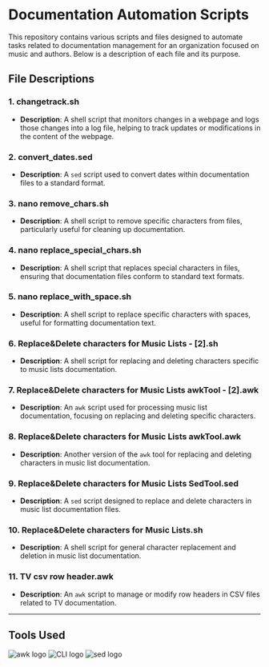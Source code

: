 # Documentation Automation Scripts

This repository contains various scripts and files designed to automate tasks related to documentation management for an organization focused on music and authors. Below is a description of each file and its purpose.

## File Descriptions

### 1. **changetrack.sh**
   - **Description**: A shell script that monitors changes in a webpage and logs those changes into a log file, helping to track updates or modifications in the content of the webpage.

### 2. **convert_dates.sed**
   - **Description**: A `sed` script used to convert dates within documentation files to a standard format.

### 3. **nano remove_chars.sh**
   - **Description**: A shell script to remove specific characters from files, particularly useful for cleaning up documentation.

### 4. **nano replace_special_chars.sh**
   - **Description**: A shell script that replaces special characters in files, ensuring that documentation files conform to standard text formats.

### 5. **nano replace_with_space.sh**
   - **Description**: A shell script to replace specific characters with spaces, useful for formatting documentation text.

### 6. **Replace&Delete characters for Music Lists - [2].sh**
   - **Description**: A shell script for replacing and deleting characters specific to music lists documentation.

### 7. **Replace&Delete characters for Music Lists awkTool - [2].awk**
   - **Description**: An `awk` script used for processing music list documentation, focusing on replacing and deleting specific characters.

### 8. **Replace&Delete characters for Music Lists awkTool.awk**
   - **Description**: Another version of the `awk` tool for replacing and deleting characters in music list documentation.

### 9. **Replace&Delete characters for Music Lists SedTool.sed**
   - **Description**: A `sed` script designed to replace and delete characters in music list documentation files.

### 10. **Replace&Delete characters for Music Lists.sh**
   - **Description**: A shell script for general character replacement and deletion in music list documentation.

### 11. **TV csv row header.awk**
   - **Description**: An `awk` script to manage or modify row headers in CSV files related to TV documentation.

---

## Tools Used

![awk logo](https://upload.wikimedia.org/wikipedia/commons/thumb/0/09/Awk_language_logo.svg/800px-Awk_language_logo.svg.png)
![CLI logo](https://upload.wikimedia.org/wikipedia/commons/thumb/9/92/Gnu-bash-logo.svg/1024px-Gnu-bash-logo.svg.png)
![sed logo](https://upload.wikimedia.org/wikipedia/commons/thumb/3/35/Tux.svg/1024px-Tux.svg.png)
